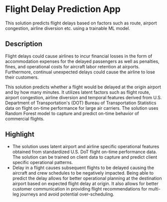 # Flight Delay Prediction App
This solution predicts flight delays based on factors such as route, airport congestion, airline diversion etc. using a trainable ML model.

## Description
Flight delays could cause airlines to incur financial losses in the form of accommodation expenses for the delayed passengers as well as penalties, fines, and operational costs for aircraft labor retention at airports. Furthermore, continual unexpected delays could cause the airline to lose their customers. 

This solution predicts whether a flight would be delayed at the origin airport and by how many minutes. It utilizes latent factors such as flight route, airport congestion, airline diversion and temporal features derived from U.S. Department of Transportation's (DOT) Bureau of Transportation Statistics data on flight on-time performance for large air carriers. The solution uses Random Forest model to capture and predict on-time behavior of commercial flights.

##  Highlight 
* The solution uses latent airport and airline specific operational features obtained from standardized U.S. DoT flight on-time performance data. The solution can be trained on client data to capture and predict client specific operational patterns.
* Delay in a flight causes subsequent flights to be delayed causing the aircraft and crew schedules to be negatively impacted. Being able to predict the delay allows for better operational planning at the destination airport based on expected flight delay at origin. It also allows for better customer communication in providing flight recommendations for multi-leg journeys and avoid potential over-scheduling.
